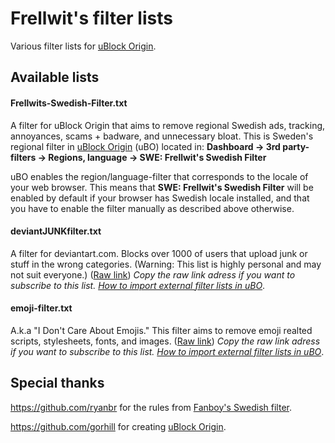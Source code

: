 # Frellwit's filter lists
Various filter lists for [uBlock Origin](https://github.com/gorhill/uBlock).

## Available lists

#### Frellwits-Swedish-Filter.txt

A filter for uBlock Origin that aims to remove regional Swedish ads, tracking, annoyances, scams + badware, and unnecessary bloat. This is Sweden's regional filter in [uBlock Origin](https://github.com/gorhill/uBlock) (uBO) located in: **Dashboard -> 3rd party-filters -> Regions, language -> SWE: Frellwit's Swedish Filter**

uBO enables the region/language-filter that corresponds to the locale of your web browser. This means that **SWE: Frellwit's Swedish Filter** will be enabled by default if your browser has Swedish locale installed, and that you have to enable the filter manually as described above otherwise.

#### deviantJUNKfilter.txt

A filter for deviantart.com. Blocks over 1000 of users that upload junk or stuff in the wrong categories. (Warning: This list is highly personal and may not suit everyone.) ([Raw link](https://raw.githubusercontent.com/lassekongo83/Frellwits-filter-lists/master/deviantJUNKfilter.txt)) *Copy the raw link adress if you want to subscribe to this list. [How to import external filter lists in uBO](https://github.com/gorhill/uBlock/wiki/Filter-lists-from-around-the-web)*.

#### emoji-filter.txt
A.k.a "I Don't Care About Emojis." This filter aims to remove emoji realted scripts, stylesheets, fonts, and images. ([Raw link](https://raw.githubusercontent.com/lassekongo83/Frellwits-filter-lists/master/emoji-filter.txt)) *Copy the raw link adress if you want to subscribe to this list. [How to import external filter lists in uBO](https://github.com/gorhill/uBlock/wiki/Filter-lists-from-around-the-web)*.

## Special thanks

https://github.com/ryanbr for the rules from [Fanboy's Swedish filter](https://github.com/ryanbr/fanboy-adblock/blob/master/firefox-regional/fanboy-adblocklist-swe.txt).

https://github.com/gorhill for creating [uBlock Origin](https://github.com/gorhill/uBlock).
